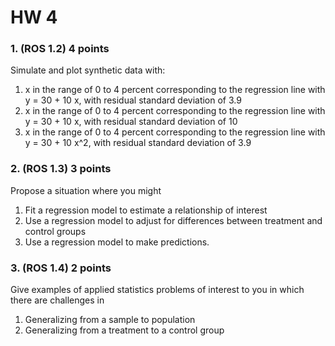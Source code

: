 # HW 4


### 1. (ROS 1.2) 4 points

Simulate and plot synthetic data with:

1. x in the range of 0 to 4 percent corresponding to the regression line with y = 30 + 10 x, with residual standard deviation of 3.9  
2. x in the range of 0 to 4 percent corresponding to the regression line with y = 30 + 10 x, with residual standard deviation of 10  
3. x in the range of 0 to 4 percent corresponding to the regression line with y = 30 + 10 x^2, with residual standard deviation of 3.9

### 2. (ROS 1.3) 3 points

Propose a situation where you might

1. Fit a regression model to estimate a relationship of interest
2. Use a regression model to adjust for differences between treatment and control groups
3. Use a regression model to make predictions.

### 3. (ROS 1.4) 2 points

Give examples of applied statistics problems of interest to you in which there are challenges in

1. Generalizing from a sample to population
2. Generalizing from a treatment to a control group

